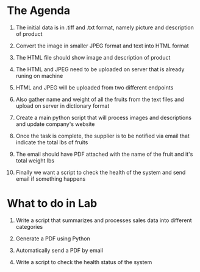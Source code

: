# The Agenda

1. The initial data is in .tiff and .txt format, namely picture and description of product

2. Convert the image in smaller JPEG format and text into HTML format

3. The HTML file should show image and description of product

4. The HTML and JPEG need to be uploaded on server that is already runing on machine

5. HTML and JPEG will be uploaded from two different endpoints

6. Also gather name and weight of all the fruits from the text files and upload on server in dictionary format

7. Create a main python script that will process images and descriptions and update company's website

8. Once the task is complete, the supplier is to be notified via email that indicate the total lbs of fruits

9. The email should have PDF attached with the name of the fruit and it's total weight lbs

10. Finally we want a script to check the health of the system and send email if something happens

# What to do in Lab

1. Write a script that summarizes and processes sales data into different categories 

2. Generate a PDF using Python

3. Automatically send a PDF by email

4. Write a script to check the health status of the system
